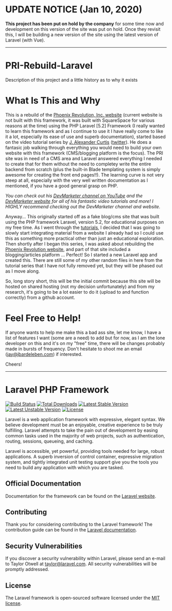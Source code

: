 # **UPDATE NOTICE** (Jan 10, 2020)
**This project has been put on hold by the company** for some time now and development on this version of the site was put on hold. Once they revisit this, I will be building a new version of the site using the latest version of Laravel (with Vue).

---

# PRI-Rebuild-Laravel
Description of this project and a little history as to why it exists

# What Is This and Why
This is a rebuild of the [Phoenix Revolution, Inc. website](www.phoenixrevolutioninc.com) (current website is not built with this framework, it was built with SquareSpace for various reasons at the time) using the PHP Laravel [5.2] Framework (I really wanted to learn this framework and as I continue to use it I have really come to like it a lot, especially its ease of use and superb documentation), started based on the video tutorial series by [J. Alexander Curtis](https://jacurtis.com/) ([twitter](https://twitter.com/_jacurtis)). He does a fantasic job walking through everything you would need to build your own website with this framework (CMS/blogging platform is the focus). The PRI site was in need of a CMS area and Laravel answered everything I needed to create that for them without the need to completey write the entire backend from scratch (plus the built-in Blade templating system is simply awesome for creating the front end pages!!). The learning curve is not very steep at all, especially with the very well written documentation as I mentioned, if you have a good general grasp on PHP.

*You can check out his [DevMarketer channel on YouTube](https://www.youtube.com/channel/UC6kwT7-jjZHHF1s7vCfg2CA) and the [DevMarketer website](https://devmarketer.io/) for all of his fantastic video tutorials and more! I HIGHLY recommend checking out the DevMarketer channel and website.*

Anyway... This originally started off as a fake blog/cms site that was built using the PHP framework Laravel, version 5.2, for educational purposes on my free time. As I went through the [tutorials](https://devmarketer.io/), I decided that I was going to slowly start integrating material from a website I already had so I could use this as something more practical other than just an educational exploration. Then shortly after I began this series, I was asked about rebuilding the [Phoenix Revolution website](www.phoenixrevolutioninc.com), and part of that site included a blogging/articles platform ... Perfect! So I started a new Laravel app and created this. There are still some of my other random files in here from the tutorial series that I have not fully removed yet, but they will be phased out as I move along.

So, long story short, this will be the initial commit because this site will be hosted on shared hosting (not my decision unfortunately) and from my research, it's going to be a lot easier to do it (upload to and function correctly) from a github account.

# Feel Free to Help!
If anyone wants to help me make this a bad ass site, let me know, I have a list of features I want (some are a need) to add but for now, as I am the lone developer on this and it's on my "free" time, there will be changes probably made in bursts of frequency. Don't hesitate to shoot me an email (jay@jbardeleben.com) if interested.

Cheers!


-----
# Laravel PHP Framework

[![Build Status](https://travis-ci.org/laravel/framework.svg)](https://travis-ci.org/laravel/framework)
[![Total Downloads](https://poser.pugx.org/laravel/framework/d/total.svg)](https://packagist.org/packages/laravel/framework)
[![Latest Stable Version](https://poser.pugx.org/laravel/framework/v/stable.svg)](https://packagist.org/packages/laravel/framework)
[![Latest Unstable Version](https://poser.pugx.org/laravel/framework/v/unstable.svg)](https://packagist.org/packages/laravel/framework)
[![License](https://poser.pugx.org/laravel/framework/license.svg)](https://packagist.org/packages/laravel/framework)

Laravel is a web application framework with expressive, elegant syntax. We believe development must be an enjoyable, creative experience to be truly fulfilling. Laravel attempts to take the pain out of development by easing common tasks used in the majority of web projects, such as authentication, routing, sessions, queueing, and caching.

Laravel is accessible, yet powerful, providing tools needed for large, robust applications. A superb inversion of control container, expressive migration system, and tightly integrated unit testing support give you the tools you need to build any application with which you are tasked.

## Official Documentation

Documentation for the framework can be found on the [Laravel website](http://laravel.com/docs).

## Contributing

Thank you for considering contributing to the Laravel framework! The contribution guide can be found in the [Laravel documentation](http://laravel.com/docs/contributions).

## Security Vulnerabilities

If you discover a security vulnerability within Laravel, please send an e-mail to Taylor Otwell at taylor@laravel.com. All security vulnerabilities will be promptly addressed.

## License

The Laravel framework is open-sourced software licensed under the [MIT license](http://opensource.org/licenses/MIT).
